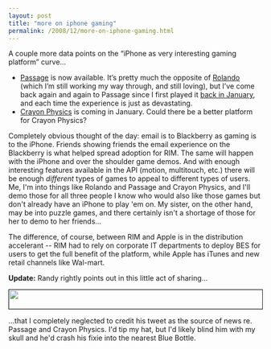 ```yaml
---
layout: post
title: "more on iphone gaming"
permalink: /2008/12/more-on-iphone-gaming.html
---
```


<p>A couple more data points on the &#8220;iPhone as very interesting gaming platform&#8221; curve&#8230;</p>

<ul>
<li><a href="http://itunes.apple.com/WebObjects/MZStore.woa/wa/viewSoftware?id=300702040&amp;mt=8">Passage</a> is now available.  It&#8217;s pretty much the opposite of <a href="http://sippey.typepad.com/filtered/2008/12/roll-on-rolando.html">Rolando</a> (which I&#8217;m still working my way through, and still loving), but I&#8217;ve come back again and again to Passage since I first played it <a href="http://sippey.typepad.com/filtered/2008/01/of-note-of-late.html">back in January</a>, and each time the experience is just as devastating.</li>
<li><a href="http://www.1up.com/do/newsStory?cId=3172039">Crayon Physics</a> is coming in January.  Could there be a better platform for Crayon Physics?</li>
</ul>

<p>Completely obvious thought of the day:  email is to Blackberry as gaming is to the iPhone.  Friends showing friends the email experience on the Blackberry is what helped spread adoption for RIM. The same will happen with the iPhone and over the shoulder game demos.  And with enough interesting features available in the API (motion, multitouch, etc.) there will be enough <i>different</i> types of games to appeal to different types of users.  Me, I'm into things like Rolando and Passage and Crayon Physics, and I'll demo those for all three people I know who would also like those games but don't already have an iPhone to play 'em on.  My sister, on the other hand, may be into puzzle games, and there certainly isn't a shortage of those for her to demo to her friends...</p>
    
<p>The difference, of course, between RIM and Apple is in the distribution accelerant -- RIM had to rely on corporate IT departments to deploy BES for users to get the full benefit of the platform, while Apple has iTunes and new retail channels like Wal-mart.</p>

<p><strong>Update:</strong>  Randy rightly points out in this little act of sharing...</p>

<p><img src="http://sippey.typepad.com/photos/pics/shaderlab-coughs.jpg" width="538" height="38" border="1" /></p>

<p>...that I completely neglected to credit his tweet as the source of news re. Passage and Crayon Physics. I'd tip my hat, but I'd likely blind him with my skull and he'd crash his fixie into the nearest Blue Bottle.</p>


